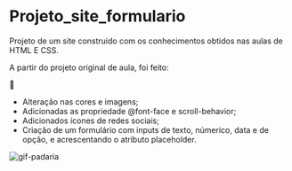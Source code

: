 # Projeto_site_formulario

Projeto de um site construído com os conhecimentos obtidos nas aulas de HTML E CSS.

A partir do projeto original de aula, foi feito:

🚀
- Alteração nas cores e imagens;
- Adicionadas as propriedade @font-face e scroll-behavior;
- Adicionados ícones de redes sociais;
- Criação de um formulário com inputs de texto, númerico, data e de opção, e acrescentando o atributo placeholder.  

![gif-padaria](https://user-images.githubusercontent.com/88989391/135932898-34498071-90ca-4672-a0b7-a7dd56ee6add.gif)
